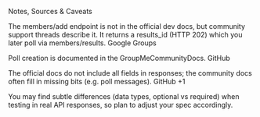 Notes, Sources & Caveats

The members/add endpoint is not in the official dev docs, but community support threads describe it. It returns a results_id (HTTP 202) which you later poll via members/results. 
Google Groups

Poll creation is documented in the GroupMeCommunityDocs. 
GitHub

The official docs do not include all fields in responses; the community docs often fill in missing bits (e.g. poll messages). 
GitHub
+1

You may find subtle differences (data types, optional vs required) when testing in real API responses, so plan to adjust your spec accordingly.